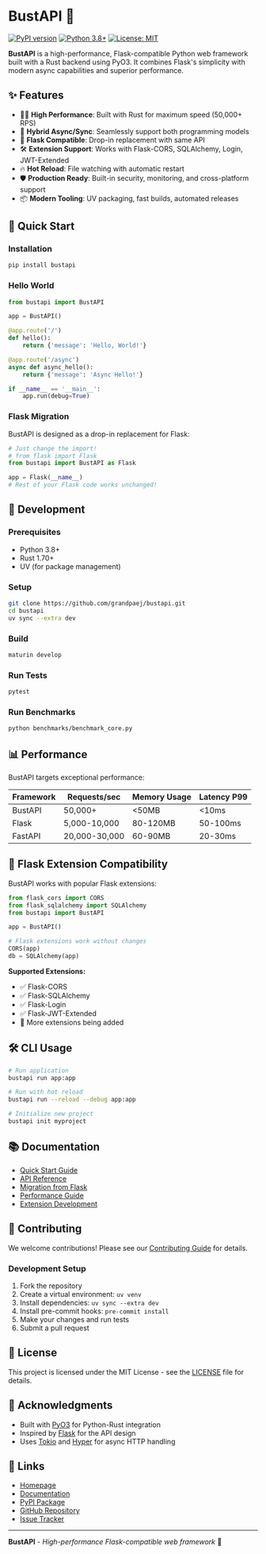 # BustAPI 🚀

[![PyPI version](https://badge.fury.io/py/bustapi.svg)](https://badge.fury.io/py/bustapi)
[![Python 3.8+](https://img.shields.io/badge/python-3.8+-blue.svg)](https://www.python.org/downloads/)
[![License: MIT](https://img.shields.io/badge/License-MIT-yellow.svg)](https://opensource.org/licenses/MIT)

**BustAPI** is a high-performance, Flask-compatible Python web framework built with a Rust backend using PyO3. It combines Flask's simplicity with modern async capabilities and superior performance.

## ✨ Features

- 🏃‍♂️ **High Performance**: Built with Rust for maximum speed (50,000+ RPS)
- 🔄 **Hybrid Async/Sync**: Seamlessly support both programming models
- 🔌 **Flask Compatible**: Drop-in replacement with same API
- 🛠️ **Extension Support**: Works with Flask-CORS, SQLAlchemy, Login, JWT-Extended
- 🔥 **Hot Reload**: File watching with automatic restart
- 🛡️ **Production Ready**: Built-in security, monitoring, and cross-platform support
- 📦 **Modern Tooling**: UV packaging, fast builds, automated releases

## 🚀 Quick Start

### Installation

```bash
pip install bustapi
```

### Hello World

```python
from bustapi import BustAPI

app = BustAPI()

@app.route('/')
def hello():
    return {'message': 'Hello, World!'}

@app.route('/async')
async def async_hello():
    return {'message': 'Async Hello!'}

if __name__ == '__main__':
    app.run(debug=True)
```

### Flask Migration

BustAPI is designed as a drop-in replacement for Flask:

```python
# Just change the import!
# from flask import Flask
from bustapi import BustAPI as Flask

app = Flask(__name__)
# Rest of your Flask code works unchanged!
```

## 🔧 Development

### Prerequisites

- Python 3.8+
- Rust 1.70+
- UV (for package management)

### Setup

```bash
git clone https://github.com/grandpaej/bustapi.git
cd bustapi
uv sync --extra dev
```

### Build

```bash
maturin develop
```

### Run Tests

```bash
pytest
```

### Run Benchmarks

```bash
python benchmarks/benchmark_core.py
```

## 📊 Performance

BustAPI targets exceptional performance:

| Framework | Requests/sec | Memory Usage | Latency P99 |
|-----------|--------------|--------------|-------------|
| BustAPI   | 50,000+      | <50MB        | <10ms       |
| Flask     | 5,000-10,000 | 80-120MB     | 50-100ms    |
| FastAPI   | 20,000-30,000| 60-90MB      | 20-30ms     |

## 🔌 Flask Extension Compatibility

BustAPI works with popular Flask extensions:

```python
from flask_cors import CORS
from flask_sqlalchemy import SQLAlchemy
from bustapi import BustAPI

app = BustAPI()

# Flask extensions work without changes
CORS(app)
db = SQLAlchemy(app)
```

**Supported Extensions:**
- ✅ Flask-CORS
- ✅ Flask-SQLAlchemy  
- ✅ Flask-Login
- ✅ Flask-JWT-Extended
- 🔄 More extensions being added

## 🛠️ CLI Usage

```bash
# Run application
bustapi run app:app

# Run with hot reload
bustapi run --reload --debug app:app

# Initialize new project
bustapi init myproject
```

## 📚 Documentation

- [Quick Start Guide](https://bustapi.dev/quickstart)
- [API Reference](https://bustapi.dev/api)
- [Migration from Flask](https://bustapi.dev/migration)
- [Performance Guide](https://bustapi.dev/performance)
- [Extension Development](https://bustapi.dev/extensions)

## 🤝 Contributing

We welcome contributions! Please see our [Contributing Guide](CONTRIBUTING.md) for details.

### Development Setup

1. Fork the repository
2. Create a virtual environment: `uv venv`
3. Install dependencies: `uv sync --extra dev`
4. Install pre-commit hooks: `pre-commit install`
5. Make your changes and run tests
6. Submit a pull request

## 📄 License

This project is licensed under the MIT License - see the [LICENSE](LICENSE) file for details.

## 🙏 Acknowledgments

- Built with [PyO3](https://github.com/PyO3/pyo3) for Python-Rust integration
- Inspired by [Flask](https://flask.palletsprojects.com/) for the API design
- Uses [Tokio](https://tokio.rs/) and [Hyper](https://hyper.rs/) for async HTTP handling

## 🔗 Links

- [Homepage](https://bustapi.dev)
- [Documentation](https://bustapi.dev/docs)
- [PyPI Package](https://pypi.org/project/bustapi/)
- [GitHub Repository](https://github.com/bustapi/bustapi)
- [Issue Tracker](https://github.com/bustapi/bustapi/issues)

---

**BustAPI** - *High-performance Flask-compatible web framework* 🚀
